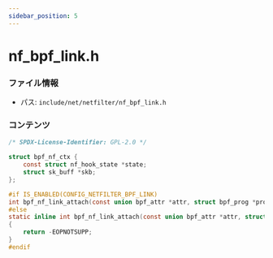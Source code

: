 ```yaml
---
sidebar_position: 5
---
```

# nf_bpf_link.h

### ファイル情報

- パス: `include/net/netfilter/nf_bpf_link.h`

### コンテンツ

```h
/* SPDX-License-Identifier: GPL-2.0 */

struct bpf_nf_ctx {
	const struct nf_hook_state *state;
	struct sk_buff *skb;
};

#if IS_ENABLED(CONFIG_NETFILTER_BPF_LINK)
int bpf_nf_link_attach(const union bpf_attr *attr, struct bpf_prog *prog);
#else
static inline int bpf_nf_link_attach(const union bpf_attr *attr, struct bpf_prog *prog)
{
	return -EOPNOTSUPP;
}
#endif

```
